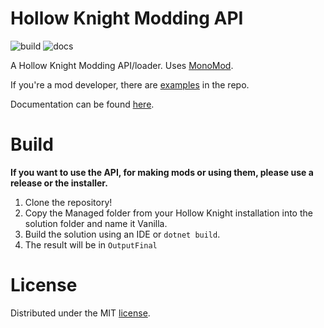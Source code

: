 Hollow Knight Modding API
=========================
![build](https://github.com/hk-modding/api/actions/workflows/build.yaml/badge.svg)
![docs](https://github.com/hk-modding/api/actions/workflows/docs.yaml/badge.svg)

A Hollow Knight Modding API/loader. Uses [MonoMod](https://github.com/MonoMod/MonoMod).

If you're a mod developer, there are [examples](https://github.com/hk-modding/api/tree/master/Examples) in the repo.

Documentation can be found [here](https://hk-modding.github.io/api/).

Build
=======

**If you want to use the API, for making mods or using them, please use a release or the installer.**

1. Clone the repository!
2. Copy the Managed folder from your Hollow Knight installation into the solution folder and name it Vanilla.
3. Build the solution using an IDE or `dotnet build`.
4. The result will be in `OutputFinal`

License
=======
Distributed under the MIT [license](https://github.com/hk-modding/api/blob/master/LICENSE).
